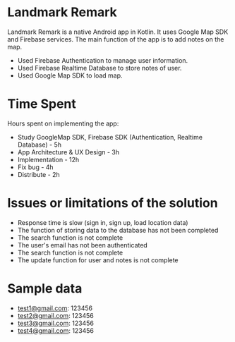 # Landmark Remark
Landmark Remark is a native Android app in Kotlin. It uses Google Map SDK and Firebase services. The main function of the app is to add notes on the map.
- Used Firebase Authentication to manage user information.
- Used Firebase Realtime Database to store notes of user.
- Used Google Map SDK to load map.

# Time Spent
Hours spent on implementing the app:
- Study GoogleMap SDK, Firebase SDK (Authentication, Realtime Database) - 5h
- App Architecture & UX Design - 3h
- Implementation - 12h
- Fix bug - 4h
- Distribute - 2h

# Issues or limitations of the solution
- Response time is slow (sign in, sign up, load location data)
- The function of storing data to the database has not been completed
- The search function is not complete
- The user's email has not been authenticated
- The search function is not complete
- The update function for user and notes is not complete

# Sample data
- test1@gmail.com: 123456
- test2@gmail.com: 123456
- test3@gmail.com: 123456
- test4@gmail.com: 123456